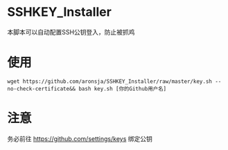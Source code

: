 # SSHKEY_Installer

本脚本可以自动配置SSH公钥登入，防止被抓鸡

# 使用

``` wget https://github.com/aronsja/SSHKEY_Installer/raw/master/key.sh --no-check-certificate&& bash key.sh [你的Github用户名]  ```

# 注意
 务必前往 https://github.com/settings/keys 绑定公钥

